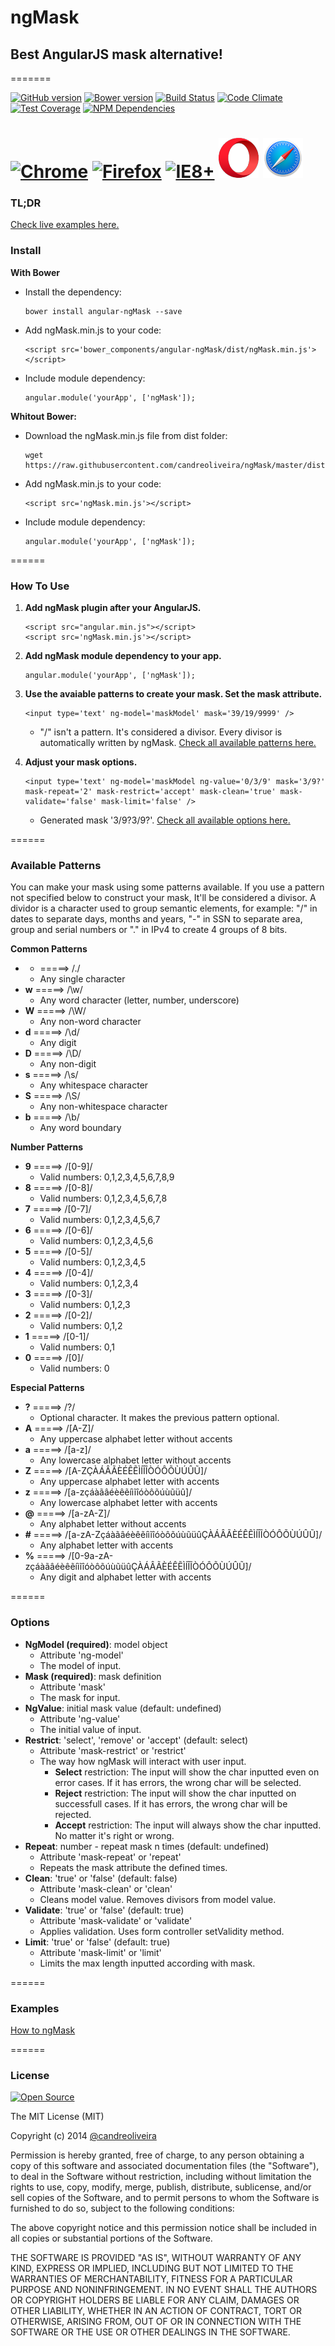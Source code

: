 # ngMask
## Best AngularJS mask alternative!
=======

[![GitHub version](https://badge.fury.io/gh/candreoliveira%2FngMask.svg)](http://badge.fury.io/gh/candreoliveira%2FngMask) [![Bower version](https://badge.fury.io/bo/angular-mask.svg)](http://badge.fury.io/bo/angular-mask) [![Build Status](https://travis-ci.org/candreoliveira/ngMask.svg)](https://travis-ci.org/candreoliveira/ngMask) [![Code Climate](https://codeclimate.com/github/candreoliveira/ngMask/badges/gpa.svg)](https://codeclimate.com/github/candreoliveira/ngMask) [![Test Coverage](https://codeclimate.com/github/candreoliveira/ngMask/badges/coverage.svg)](https://codeclimate.com/github/candreoliveira/ngMask) [![NPM Dependencies](https://david-dm.org/candreoliveira/ngMask.png)](https://david-dm.org/candreoliveira)

[![Chrome](https://raw.githubusercontent.com/alrra/browser-logos/master/chrome/chrome_64x64.png)](https://docs.angularjs.org/misc/faq/#what-browsers-does-angular-work-with-) [![Firefox](https://raw.githubusercontent.com/alrra/browser-logos/master/firefox/firefox_64x64.png)](https://docs.angularjs.org/misc/faq/#what-browsers-does-angular-work-with-) [![IE8+](https://raw.githubusercontent.com/alrra/browser-logos/master/internet-explorer/internet-explorer_64x64.png)](https://docs.angularjs.org/guide/ie) [![Opera](https://raw.githubusercontent.com/alrra/browser-logos/master/opera/opera_64x64.png)](https://docs.angularjs.org/misc/faq/#what-browsers-does-angular-work-with-) [![Safari](https://raw.githubusercontent.com/alrra/browser-logos/master/safari/safari_64x64.png)](https://docs.angularjs.org/misc/faq/#what-browsers-does-angular-work-with-)
======

### TL;DR

[Check live examples here.](http://candreoliveira.github.io/#/ngMask)

### Install

**With Bower**
* Install the dependency:

   ```
   bower install angular-ngMask --save
   ```
* Add ngMask.min.js to your code:

   ```
   <script src='bower_components/angular-ngMask/dist/ngMask.min.js'></script>
   ```
* Include module dependency:

   ```
   angular.module('yourApp', ['ngMask']);
   ```

**Whitout Bower:**
* Download the ngMask.min.js file from dist folder:

   ```
   wget https://raw.githubusercontent.com/candreoliveira/ngMask/master/dist/ngMask.min.js
   ```
* Add ngMask.min.js to your code:

   ```
   <script src='ngMask.min.js'></script>
   ```
* Include module dependency:

   ```
   angular.module('yourApp', ['ngMask']);
   ```

======

### How To Use

1. **Add ngMask plugin after your AngularJS.**

   ```
   <script src="angular.min.js"></script>
   <script src='ngMask.min.js'></script>
   ```
2. **Add ngMask module dependency to your app.**

   ```
   angular.module('yourApp', ['ngMask']);
   ```
3. **Use the avaiable patterns to create your mask. Set the mask attribute.**

   ```
   <input type='text' ng-model='maskModel' mask='39/19/9999' />
   ```
   - "/" isn't a pattern. It's considered a divisor. Every divisor is automatically written by ngMask. [Check all available patterns here.](https://github.com/candreoliveira/ngMask/#available-patterns)

4. **Adjust your mask options.**

   ```
   <input type='text' ng-model='maskModel ng-value='0/3/9' mask='3/9?' mask-repeat='2' mask-restrict='accept' mask-clean='true' mask-validate='false' mask-limit='false' />
   ```
   - Generated mask '3/9?3/9?'. [Check all available options here.](https://github.com/candreoliveira/ngMask/#options)

======

### Available Patterns

You can make your mask using some patterns available. If you use a pattern not specified below to construct your mask, It'll be considered a divisor. A dividor is a character used to group semantic elements, for example: "/" in dates to separate days, months and years, "-" in SSN to separate area, group and serial numbers or "." in IPv4 to create 4 groups of 8 bits.

**Common Patterns**
   - * =====> /./
      - Any single character
   - **w** =====> /\w/
      - Any word character (letter, number, underscore)
   - **W** =====> /\W/
      - Any non-word character
   - **d** =====> /\d/
      - Any digit
   - **D** =====> /\D/
      - Any non-digit
   - **s** =====> /\s/
      - Any whitespace character
   - **S** =====> /\S/
      - Any non-whitespace character
   - **b** =====> /\b/
      - Any word boundary

**Number Patterns**
   - **9** =====> /[0-9]/
      - Valid numbers: 0,1,2,3,4,5,6,7,8,9
   - **8** =====> /[0-8]/
      - Valid numbers: 0,1,2,3,4,5,6,7,8
   - **7** =====> /[0-7]/
      - Valid numbers: 0,1,2,3,4,5,6,7
   - **6** =====> /[0-6]/
      - Valid numbers: 0,1,2,3,4,5,6
   - **5** =====> /[0-5]/
      - Valid numbers: 0,1,2,3,4,5
   - **4** =====> /[0-4]/
      - Valid numbers: 0,1,2,3,4
   - **3** =====> /[0-3]/
      - Valid numbers: 0,1,2,3
   - **2** =====> /[0-2]/
      - Valid numbers: 0,1,2
   - **1** =====> /[0-1]/
      - Valid numbers: 0,1
   - **0** =====> /[0]/
      - Valid numbers: 0

**Especial Patterns**
   - **?** =====> /?/
      - Optional character. It makes the previous pattern optional.
   - **A** =====> /[A-Z]/
      - Any uppercase alphabet letter without accents
   - **a** =====> /[a-z]/
      - Any lowercase alphabet letter without accents
   - **Z** =====> /[A-ZÇÀÁÂÃÈÉÊẼÌÍÎĨÒÓÔÕÙÚÛŨ]/
      - Any uppercase alphabet letter with accents
   - **z** =====> /[a-zçáàãâéèêẽíìĩîóòôõúùũüû]/
      - Any lowercase alphabet letter with accents
   - **@** =====> /[a-zA-Z]/
      - Any alphabet letter without accents
   - **\#** =====> /[a-zA-ZçáàãâéèêẽíìĩîóòôõúùũüûÇÀÁÂÃÈÉÊẼÌÍÎĨÒÓÔÕÙÚÛŨ]/
      - Any alphabet letter with accents
   - **%** =====> /[0-9a-zA-zçáàãâéèêẽíìĩîóòôõúùũüûÇÀÁÂÃÈÉÊẼÌÍÎĨÒÓÔÕÙÚÛŨ]/
      - Any digit and alphabet letter with accents

======

### Options

   - **NgModel (required)**: model object
      - Attribute 'ng-model'
      - The model of input.
   - **Mask (required)**: mask definition
      - Attribute 'mask'
      - The mask for input.
   - **NgValue**: initial mask value (default: undefined)
      - Attribute 'ng-value'
      - The initial value of input.
   - **Restrict**: 'select', 'remove' or 'accept' (default: select)
      - Attribute 'mask-restrict' or 'restrict'
      - The way how ngMask will interact with user input.
         - **Select** restriction: The input will show the char inputted even on error cases. If it has errors, the wrong char will be selected.
         - **Reject** restriction: The input will show the char inputted on successfull cases. If it has errors, the wrong char will be rejected.
         - **Accept** restriction: The input will always show the char inputted. No matter it's right or wrong.
   - **Repeat**: number - repeat mask n times (default: undefined)
      - Attribute 'mask-repeat' or 'repeat'
      - Repeats the mask attribute the defined times.
   - **Clean**: 'true' or 'false' (default: false)
      - Attribute 'mask-clean' or 'clean'
      - Cleans model value. Removes divisors from model value.
   - **Validate**: 'true' or 'false' (default: true)
      - Attribute 'mask-validate' or 'validate'
      - Applies validation. Uses form controller setValidity method.
   - **Limit**: 'true' or 'false' (default: true)
      - Attribute 'mask-limit' or 'limit'
      - Limits the max length inputted according with mask.

======

### Examples
[How to ngMask](http://candreoliveira.github.io/#/ngMask)

======

### License

[![Open Source](http://opensource.org/trademarks/opensource/OSI-Approved-License-100x137.png)](http://opensource.org)

The MIT License (MIT)

Copyright (c) 2014 [@candreoliveira](https://github.com/candreoliveira)

Permission is hereby granted, free of charge, to any person obtaining a copy
of this software and associated documentation files (the "Software"), to deal
in the Software without restriction, including without limitation the rights
to use, copy, modify, merge, publish, distribute, sublicense, and/or sell
copies of the Software, and to permit persons to whom the Software is
furnished to do so, subject to the following conditions:

The above copyright notice and this permission notice shall be included in
all copies or substantial portions of the Software.

THE SOFTWARE IS PROVIDED "AS IS", WITHOUT WARRANTY OF ANY KIND, EXPRESS OR
IMPLIED, INCLUDING BUT NOT LIMITED TO THE WARRANTIES OF MERCHANTABILITY,
FITNESS FOR A PARTICULAR PURPOSE AND NONINFRINGEMENT. IN NO EVENT SHALL THE
AUTHORS OR COPYRIGHT HOLDERS BE LIABLE FOR ANY CLAIM, DAMAGES OR OTHER
LIABILITY, WHETHER IN AN ACTION OF CONTRACT, TORT OR OTHERWISE, ARISING FROM,
OUT OF OR IN CONNECTION WITH THE SOFTWARE OR THE USE OR OTHER DEALINGS IN
THE SOFTWARE.
